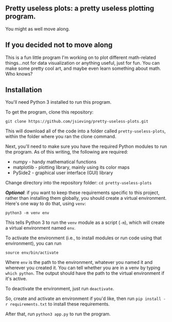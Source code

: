 ## Pretty useless plots: a pretty useless plotting program.

You might as well move along.

## If you decided not to move along

This is a fun little program I'm working on to plot different math-related things...not for data visualization or anything useful, just for fun. You can make some pretty cool art, and maybe even learn something about math. Who knows?

## Installation

You'll need Python 3 installed to run this program.

To get the program, clone this repository:

`git clone https://github.com/jsieving/pretty-useless-plots.git`

This will download all of the code into a folder called `pretty-useless-plots`, within the folder where you ran the clone command.

Next, you'll need to make sure you have the required Python modules to run the program. As of this writing, the following are required:

* numpy - handy mathematical functions
* matplotlib - plotting library, mainly using its color maps
* PySide2 - graphical user interface (GUI) library

Change directory into the repository folder:
`cd pretty-useless-plots`

***Optional***: if you want to keep these requirements specific to this project, rather than installing them globally, you should create a virtual environment. Here's one way to do that, using `venv`:

`python3 -m venv env`

This tells Python 3 to run the `venv` module as a script (`-m`), which will create a virtual environment named `env`.

To activate the environment (i.e., to install modules or run code using that environment), you can run

`source env/bin/activate`

Where `env` is the path to the environment, whatever you named it and wherever you created it. You can tell whether you are in a venv by typing `which python`. The output should have the path to the virtual environment if it's active.

To deactivate the environment, just run `deactivate`.

So, create and activate an environment if you'd like, then run `pip install -r requirements.txt` to install these requirements.

After that, run `python3 app.py` to run the program.
